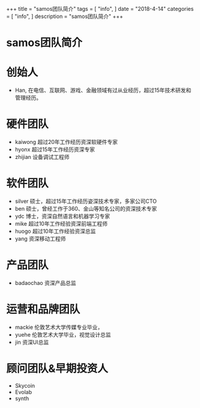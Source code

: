 +++
title = "samos团队简介"
tags = [
    "info",
]
date = "2018-4-14"
categories = [
    "info",
]
description = "samos团队简介"
+++

# samos团队简介

# 创始人
- Han, 在电信、互联网、游戏、金融领域有过从业经历，超过15年技术研发和管理经历。

# 硬件团队
- kaiwong 超过20年工作经历资深软硬件专家
- hyonx   超过15年工作经历资深专家
- zhijian 设备调试工程师

# 软件团队
- silver 硕士，超过15年工作经历姿深技术专家，多家公司CTO
- ben 硕士，曾经工作于360、金山等知名公司的资深技术专家
- ydc   博士，资深自然语言和机器学习专家
- mike 超过10年工作经验资深前端工程师
- huogo 超过10年工作经验资深总监
- yang 资深移动工程师

# 产品团队
-  badaochao 资深产品总监

# 运营和品牌团队
- mackie 伦敦艺术大学传媒专业毕业，
- yuehe  伦敦艺术大学毕业，视觉设计总监
- jin    资深UI总监

# 顾问团队&早期投资人
- Skycoin
- Evolab
- synth


